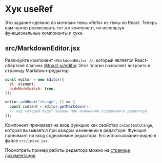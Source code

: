 # Хук useRef

Это задание сделано по мотивам темы «Refs» из темы по React. Теперь вам нужно реализовать тот же компонент, но используя функциональные компоненты и хуки.

## src/MarkdownEditor.jsx

Реализуйте компонент `<MarkdownEditor />`, который является React-оберткой плагина [@toast-ui/editor](https://github.com/nhn/tui.editor/tree/master/apps/editor). Этот плагин позволяет встроить в страницу Markdown-редактор.

```js
const editor = new Editor({
  el: element,
  hideModeSwitch: true,
});

editor.addHook("change", () => {
  const content = editor.getMarkdown();
  // код который будет вызван при изменении содержимого редактора
});
```

Компонент принимает на вход функцию как свойство `onContentChange`, которая вызывается при каждом изменении в редакторе. Функция принимает на вход содержимое редактора. Его использование видно в файле `src/index.jsx`.

Посмотреть пример работы редактора можно на [странице документации](https://nhn.github.io/tui.editor/latest/tutorial-example02-editor-with-horizontal-preview).
